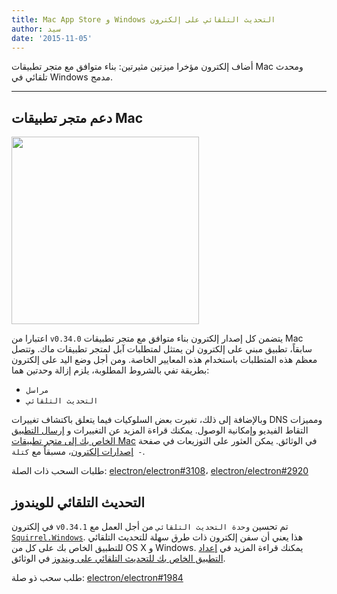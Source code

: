 ```yaml
---
title: Mac App Store و Windows التحديث التلقائي على إلكترون
author: سيد
date: '2015-11-05'
---
```


أضاف إلكترون مؤخرا ميزتين مثيرتين: بناء متوافق مع متجر تطبيقات Mac ومحدث تلقائي في Windows مدمج.

---

## دعم متجر تطبيقات Mac

<img src='https://cloud.githubusercontent.com/assets/1305617/10928574/a301640c-825e-11e5-918e-a06b7a55dcb4.png' width="300" />

اعتبارا من `v0.34.0` يتضمن كل إصدار إلكترون بناء متوافق مع متجر تطبيقات Mac سابقاً، تطبيق مبني على إلكترون لن يمتثل لمتطلبات آبل لمتجر تطبيقات ماك. وتتصل معظم هذه المتطلبات باستخدام هذه المعايير الخاصة. ومن أجل وضع اليد على إلكترون بطريقة تفي بالشروط المطلوبة، يلزم إزالة وحدتين هما:

- `مراسل`
- `التحديث التلقائي`

وبالإضافة إلى ذلك، تغيرت بعض السلوكيات فيما يتعلق باكتشاف تغييرات DNS ومميزات التقاط الفيديو وإمكانية الوصول. يمكنك قراءة المزيد عن التغييرات و [إرسال التطبيق الخاص بك إلى متجر تطبيقات Mac](https://electronjs.org/docs/latest/tutorial/mac-app-store-submission-guide) في الوثائق. يمكن العثور على التوزيعات في صفحة [إصدارات إلكترون](https://github.com/electron/electron/releases)، مسبقاً مع `كتلة -`.

طلبات السحب ذات الصلة: [electron/electron#3108](https://github.com/electron/electron/pull/3108)، [electron/electron#2920](https://github.com/electron/electron/pull/2920)

## التحديث التلقائي للويندوز

في إلكترون `v0.34.1` تم تحسين `وحدة التحديث التلقائي` من أجل العمل مع [`Squirrel.Windows`](https://github.com/Squirrel/Squirrel.Windows). هذا يعني أن سفن إلكترون ذات طرق سهلة للتحديث التلقائي للتطبيق الخاص بك على كل من OS X و Windows. يمكنك قراءة المزيد في [إعداد التطبيق الخاص بك للتحديث التلقائي على ويندوز](https://github.com/electron/electron/blob/master/docs/api/auto-updater.md#windows) في الوثائق.

طلب سحب ذو صلة: [electron/electron#1984](https://github.com/electron/electron/pull/1984)

